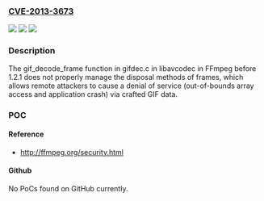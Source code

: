 ### [CVE-2013-3673](https://cve.mitre.org/cgi-bin/cvename.cgi?name=CVE-2013-3673)
![](https://img.shields.io/static/v1?label=Product&message=n%2Fa&color=blue)
![](https://img.shields.io/static/v1?label=Version&message=n%2Fa&color=blue)
![](https://img.shields.io/static/v1?label=Vulnerability&message=n%2Fa&color=brighgreen)

### Description

The gif_decode_frame function in gifdec.c in libavcodec in FFmpeg before 1.2.1 does not properly manage the disposal methods of frames, which allows remote attackers to cause a denial of service (out-of-bounds array access and application crash) via crafted GIF data.

### POC

#### Reference
- http://ffmpeg.org/security.html

#### Github
No PoCs found on GitHub currently.

